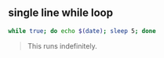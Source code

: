## single line while loop
```sh
while true; do echo $(date); sleep 5; done
```
> This runs indefinitely.

